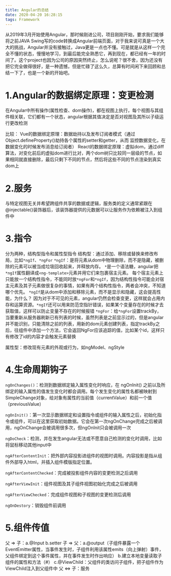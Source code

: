 ```yaml
---
title: Angular的总结
date: 2020-04-20 16:28:15
tags: Framework
---
```


从2019年3月开始使用Angular，那时候刚进公司，项目刚刚开始，要求我们能够将之前JAVA Swing写的code转换成Angular前端页面，对于我来说可真是一个大大的挑战，Angular并没有接触过，Java更是一点也不懂。可是就是从这样一个完全不懂的状态，慢慢地学习，到最后能完全熟悉它，再到现在，都已经有一年的时间了。这个project也因为公司的原因突然终止，怎么说呢？很不舍，因为还没有把它完全做得很好，是一种遗憾，但是忙碌了这么久，总算有时间闲下来回顾和总结一下了，也是一个新的开始吧。

# 1.Angular的数据绑定原理：变更检测
  在Angular中所有操作(属性检查、dom操作)，都在视图上执行，每个视图与其组件相关联，它们都有一个状态，angular根据其值决定是否对视图及其所以子级运行更改检测
  
  比较： Vue的数据绑定原理：数据劫持以及发布订阅者模式（通过Object.defineProperty()劫持各个属性的setter和getter，从而 监控数据变化，在数据变化的时候发布消息给订阅者）
        React的数据绑定原理：虚拟dom，通过diff算法，对变化前后的虚拟dom进行比对，两个dom树只比较同一层级的节点，如果相同就直接删除，最后只剩下不同的节点，然后将这些不同的节点渲染到真实dom上

# 2.服务
  与特定视图无关并希望跨组件共享的数据或逻辑，服务类的定义通常紧跟在@injectable()装饰器后，该装饰器提供的元数据可以让服务作为依赖被注入到组件中

# 3.指令
  分为两种，结构型指令和属性型指令
  结构型：通过添加、移除或替换来修改布局，比如`*ngIf`、`*ngFor`
        `*ngIf`：是将元素从dom中物理删除，而不是隐藏，被删除的元素可以被当成垃圾回收起来，并释放内存。
              `*`是一个语法糖，angular把`*ngIf`属性翻译成`<ng-template>`元素并用它们来包裹宿主元素。
              每个宿主元素上只能放一个结构性指令，不能同时放`*ngFor`和`*ngIf`，因为结构性指令可能会对宿主元素及其子元素做很复杂的事情，如果有两个结构性指令，两者会冲突，不知道哪个优先。
              `*ngIf`是从dom中添加和移除元素，而不是显示和隐藏，这会提高性能，为什么？
              因为对于不可见的元素，angular仍然会检查变更，这样就会占用内存和运算资源。`*ngIf`还可以用来防范空指针错误，如果某个变量存在的时候才去获取值，这样可以防止变量不存在的时候报错
        `*ngFor`：给`*ngFor`设置trackBy，当要重新从服务器刷新已有列表的时候，虽然列表是之前显示过的，但是angular并不能识别，只能清除之前的列表，用新的dom元素创建列表，指定trackBy之后，往组件中添加一个方法，它会返回NgFor应该追踪的值，比如某个id，这样只有修改了id的内容才会触发元素替换

  属性型：修改现有元素的外观或行为，如ngModel、ngStyle

# 4.生命周期钩子
  `ngOnChanges()`：检测到数据绑定输入属性变化时响应，在 ngOnInit() 之前以及所绑定的输入属性的值发生变化时都会调用。每个发生变化的属性名都被映射到SimpleChange对象，给对象有属性的当前值（currentValue）和前一个值（previousValue）

  `ngOnInit()`：第一次显示数据绑定和设置指令或组件的输入属性之后，初始化指令或组件，可以在这里获取初始数据。它会在第一次ngOnChange完成之后被调用，ngOnChange会被调用很多次，但ngOnInit只会被调用一次

  `ngDoCheck`：检测，并在发生angular无法或不愿意自己检测的变化时调用，比如将鼠标移动其他input中

  `ngAfterContentInit`：把外部内容投影进组件的视图时调用。内容投影是指从组件外部导入html，并插入组件模版指定位置。

  `ngAfterContentChecked`：完成被投影组件内容的变更检测之后调用

  `ngAfterViewInit`：组件视图及其子组件视图初始化完成之后被调用

  `ngAfterViewChecked`：完成组件视图和子视图的变更检测后调用

  `ngOnDestory`：销毁组件前调用

# 5.组件传值
  父 => 子：a.@Input b.setter
  子 => 父：a.@output（子组件暴露一个EventEmitter属性，当事件发生时，子组件利用该属性emits（向上弹射）事件，父组件绑定到这个事件属性，并在事件发生时作出响应）
            b.建立本地变量读取子组件的属性和方法（#）
            c.@ViewChild：父组件的类访问子组件，把子组件作为ViewChild注入到父组件中
  父 <=> 子：服务
